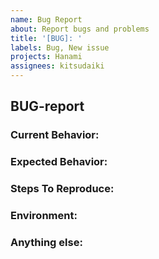 ```yaml
---
name: Bug Report
about: Report bugs and problems
title: '[BUG]: '
labels: Bug, New issue
projects: Hanami
assignees: kitsudaiki
---
```


## BUG-report

<!-- Note: Please search to see if an issue already exists for the bug you encountered. -->

### Current Behavior:

<!-- A concise description of what you're experiencing. -->

### Expected Behavior:

<!-- A concise description of what you expected to happen. -->

### Steps To Reproduce:

<!--
Example: steps to reproduce the behavior:
1. In this environment...
2. With this config...
3. Run '...'
4. See error...
-->

### Environment:

<!--
Example:
- Hanami: Commit 2ff09fd
- OS: Ubuntu 22.04
- Kubernetes: 1.28.2
-->

### Anything else:

<!-- Links? References? Anything that will give us more context about the issue that you are encountering. -->
